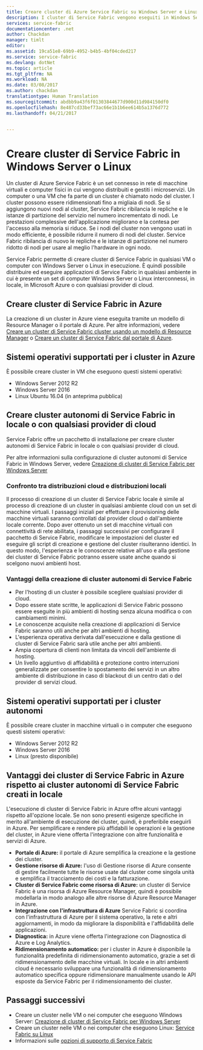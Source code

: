 ```yaml
---
title: Creare cluster di Azure Service Fabric su Windows Server e Linux | Documentazione Microsoft
description: I cluster di Service Fabric vengono eseguiti in Windows Server e Linux, per poter distribuire e ospitare le applicazioni di Service Fabric in qualsiasi ambiente che esegue Windows Server o Linux.
services: service-fabric
documentationcenter: .net
author: Chackdan
manager: timlt
editor: 
ms.assetid: 19ca51e8-69b9-4952-b4b5-4bf04cded217
ms.service: service-fabric
ms.devlang: dotNet
ms.topic: article
ms.tgt_pltfrm: NA
ms.workload: NA
ms.date: 03/08/2017
ms.author: chackdan
translationtype: Human Translation
ms.sourcegitcommit: abdbb9a43f6f01303844677d900d11d984150df0
ms.openlocfilehash: 8e487cd33bef73ac66e1b1b6ee614b5a1376d772
ms.lasthandoff: 04/21/2017


---
```

# <a name="create-service-fabric-clusters-on-windows-server-or-linux"></a>Creare cluster di Service Fabric in Windows Server o Linux
Un cluster di Azure Service Fabric è un set connesso in rete di macchine virtuali e computer fisici in cui vengono distribuiti e gestiti i microservizi. Un computer o una VM che fa parte di un cluster è chiamato nodo del cluster. I cluster possono essere ridimensionati fino a migliaia di nodi. Se si aggiungono nuovi nodi al cluster, Service Fabric ribilancia le repliche e le istanze di partizione del servizio nel numero incrementato di nodi. Le prestazioni complessive dell'applicazione migliorano e la contesa per l'accesso alla memoria si riduce. Se i nodi del cluster non vengono usati in modo efficiente, è possibile ridurre il numero di nodi del cluster. Service Fabric ribilancia di nuovo le repliche e le istanze di partizione nel numero ridotto di nodi per usare al meglio l'hardware in ogni nodo.

Service Fabric permette di creare cluster di Service Fabric in qualsiasi VM o computer con Windows Server o Linux in esecuzione. È quindi possibile distribuire ed eseguire applicazioni di Service Fabric in qualsiasi ambiente in cui è presente un set di computer Windows Server o Linux interconnessi, in locale, in Microsoft Azure o con qualsiasi provider di cloud.

## <a name="create-service-fabric-clusters-on-azure"></a>Creare cluster di Service Fabric in Azure
La creazione di un cluster in Azure viene eseguita tramite un modello di Resource Manager o il portale di Azure. Per altre informazioni, vedere [Creare un cluster di Service Fabric cluster usando un modello di Resource Manager](service-fabric-cluster-creation-via-arm.md) o [Creare un cluster di Service Fabric dal portale di Azure](service-fabric-cluster-creation-via-portal.md).

## <a name="supported-operating-systems-for-clusters-on-azure"></a>Sistemi operativi supportati per i cluster in Azure
È possibile creare cluster in VM che eseguono questi sistemi operativi:

* Windows Server 2012 R2
* Windows Server 2016 
* Linux Ubuntu 16.04 (in anteprima pubblica) 

## <a name="create-service-fabric-standalone-clusters-on-premise-or-with-any-cloud-provider"></a>Creare cluster autonomi di Service Fabric in locale o con qualsiasi provider di cloud
Service Fabric offre un pacchetto di installazione per creare cluster autonomi di Service Fabric in locale o con qualsiasi provider di cloud.

Per altre informazioni sulla configurazione di cluster autonomi di Service Fabric in Windows Server, vedere [Creazione di cluster di Service Fabric per Windows Server](service-fabric-cluster-creation-for-windows-server.md)

### <a name="any-cloud-deployments-vs-on-premises-deployments"></a>Confronto tra distribuzioni cloud e distribuzioni locali
Il processo di creazione di un cluster di Service Fabric locale è simile al processo di creazione di un cluster in qualsiasi ambiente cloud con un set di macchine virtuali. I passaggi iniziali per effettuare il provisioning delle macchine virtuali saranno controllati dal provider cloud o dall'ambiente locale corrente. Dopo aver ottenuto un set di macchine virtuali con connettività di rete abilitata, i passaggi successivi per configurare il pacchetto di Service Fabric, modificare le impostazioni del cluster ed eseguire gli script di creazione e gestione del cluster risulteranno identici. In questo modo, l'esperienza e le conoscenze relative all'uso e alla gestione dei cluster di Service Fabric potranno essere usate anche quando si scelgono nuovi ambienti host.

### <a name="benefits-of-creating-standalone-service-fabric-clusters"></a>Vantaggi della creazione di cluster autonomi di Service Fabric
* Per l'hosting di un cluster è possibile scegliere qualsiasi provider di cloud.
* Dopo essere state scritte, le applicazioni di Service Fabric possono essere eseguite in più ambienti di hosting senza alcuna modifica o con cambiamenti minimi.
* Le conoscenze acquisite nella creazione di applicazioni di Service Fabric saranno utili anche per altri ambienti di hosting.
* L'esperienza operativa derivata dall'esecuzione e dalla gestione di cluster di Service Fabric sarà utile anche per altri ambienti.
* Ampia copertura di clienti non limitata da vincoli dell'ambiente di hosting.
* Un livello aggiuntivo di affidabilità e protezione contro interruzioni generalizzate per consentire lo spostamento dei servizi in un altro ambiente di distribuzione in caso di blackout di un centro dati o del provider di servizi cloud.

## <a name="supported-operating-systems-for-standalone-clusters"></a>Sistemi operativi supportati per i cluster autonomi
È possibile creare cluster in macchine virtuali o in computer che eseguono questi sistemi operativi:

* Windows Server 2012 R2
* Windows Server 2016 
* Linux (presto disponibile)

## <a name="advantages-of-service-fabric-clusters-on-azure-over-standalone-service-fabric-clusters-created-on-premises"></a>Vantaggi dei cluster di Service Fabric in Azure rispetto ai cluster autonomi di Service Fabric creati in locale
L'esecuzione di cluster di Service Fabric in Azure offre alcuni vantaggi rispetto all'opzione locale. Se non sono presenti esigenze specifiche in merito all'ambiente di esecuzione dei cluster, quindi, è preferibile eseguirli in Azure. Per semplificare e rendere più affidabili le operazioni e la gestione del cluster, in Azure viene offerta l'integrazione con altre funzionalità e servizi di Azure.

* **Portale di Azure:** il portale di Azure semplifica la creazione e la gestione dei cluster.
* **Gestione risorse di Azure:** l'uso di Gestione risorse di Azure consente di gestire facilmente tutte le risorse usate dal cluster come singola unità e semplifica il tracciamento dei costi e la fatturazione.
* **Cluster di Service Fabric come risorsa di Azure:** un cluster di Service Fabric è una risorsa di Azure Resource Manager, quindi è possibile modellarla in modo analogo alle altre risorse di Azure Resource Manager in Azure.
* **Integrazione con l'infrastruttura di Azure** Service Fabric si coordina con l'infrastruttura di Azure per il sistema operativo, la rete e altri aggiornamenti, in modo da migliorare la disponibilità e l'affidabilità delle applicazioni.  
* **Diagnostica:** in Azure viene offerta l'integrazione con Diagnostica di Azure e Log Analytics.
* **Ridimensionamento automatico:** per i cluster in Azure è disponibile la funzionalità predefinita di ridimensionamento automatico, grazie a set di ridimensionamento delle macchine virtuali. In locale e in altri ambienti cloud è necessario sviluppare una funzionalità di ridimensionamento automatico specifica oppure ridimensionare manualmente usando le API esposte da Service Fabric per il ridimensionamento dei cluster.

## <a name="next-steps"></a>Passaggi successivi

* Creare un cluster nelle VM o nei computer che eseguono Windows Server: [Creazione di cluster di Service Fabric per Windows Server](service-fabric-cluster-creation-for-windows-server.md)
* Creare un cluster nelle VM o nei computer che eseguono Linux: [Service Fabric su Linux](service-fabric-linux-overview.md)
* Informazioni sulle [opzioni di supporto di Service Fabric](service-fabric-support.md)



